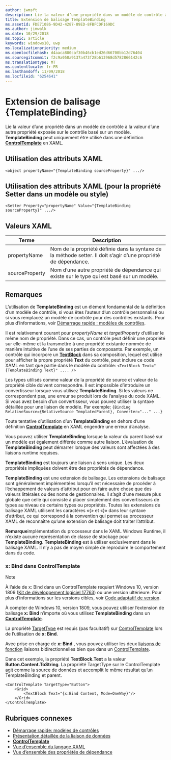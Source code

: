```yaml
---
author: jwmsft
description: Lie la valeur d’une propriété dans un modèle de contrôle à la valeur d’une autre propriété exposée sur le contrôle basé sur un modèle. TemplateBinding peut uniquement être utilisé dans une définition ControlTemplate en XAML.
title: Extension de balisage TemplateBinding
ms.assetid: FDE71086-9D42-4287-89ED-8FBFCDF169DC
ms.author: jimwalk
ms.date: 10/29/2018
ms.topic: article
keywords: windows10, uwp
ms.localizationpriority: medium
ms.openlocfilehash: d4aaca880caf30b46cb1ed26d66700bb12d76404
ms.sourcegitcommit: f2c9a050a9137a473f28b613968d5782866142c6
ms.translationtype: MT
ms.contentlocale: fr-FR
ms.lasthandoff: 11/09/2018
ms.locfileid: "6254641"
---
```

# <a name="templatebinding-markup-extension"></a>Extension de balisage {TemplateBinding}

Lie la valeur d’une propriété dans un modèle de contrôle à la valeur d’une autre propriété exposée sur le contrôle basé sur un modèle. **TemplateBinding** peut uniquement être utilisé dans une définition [**ControlTemplate**](https://msdn.microsoft.com/library/windows/apps/br209391) en XAML.

## <a name="xaml-attribute-usage"></a>Utilisation des attributs XAML

``` syntax
<object propertyName="{TemplateBinding sourceProperty}" .../>
```

## <a name="xaml-attribute-usage-for-setter-property-in-template-or-style"></a>Utilisation des attributs XAML (pour la propriété Setter dans un modèle ou style)

``` syntax
<Setter Property="propertyName" Value="{TemplateBinding sourceProperty}" .../>
```

## <a name="xaml-values"></a>Valeurs XAML

| Terme | Description |
|------|-------------|
| propertyName | Nom de la propriété définie dans la syntaxe de la méthode setter. Il doit s’agir d’une propriété de dépendance. |
| sourceProperty | Nom d’une autre propriété de dépendance qui existe sur le type qui est basé sur un modèle. |

## <a name="remarks"></a>Remarques

L’utilisation de **TemplateBinding** est un élément fondamental de la définition d’un modèle de contrôle, si vous êtes l’auteur d’un contrôle personnalisé ou si vous remplacez un modèle de contrôle pour des contrôles existants. Pour plus d’informations, voir [Démarrage rapide : modèles de contrôles](https://msdn.microsoft.com/library/windows/apps/xaml/hh465374).

Il est relativement courant pour *propertyName* et *targetProperty* d’utiliser le même nom de propriété. Dans ce cas, un contrôle peut définir une propriété sur elle-même et la transmettre à une propriété existante nommée de manière intuitive de l’une de ses parties de composants. Par exemple, un contrôle qui incorpore un [**TextBlock**](https://msdn.microsoft.com/library/windows/apps/br209652) dans sa composition, lequel est utilisé pour afficher la propre propriété **Text** du contrôle, peut inclure ce code XAML en tant que partie dans le modèle du contrôle: `<TextBlock Text="{TemplateBinding Text}" .... />`

Les types utilisés comme valeur de la propriété de source et valeur de la propriété cible doivent correspondre. Il est impossible d’introduire un convertisseur lorsque vous utilisez **TemplateBinding**. Si les valeurs ne correspondent pas, une erreur se produit lors de l’analyse du code XAML. Si vous avez besoin d’un convertisseur, vous pouvez utiliser la syntaxe détaillée pour une liaison de modèle. Par exemple: `{Binding RelativeSource={RelativeSource TemplatedParent}, Converter="..." ...}`

Toute tentative d’utilisation d’un **TemplateBinding** en dehors d’une définition [**ControlTemplate**](https://msdn.microsoft.com/library/windows/apps/br209391) en XAML engendre une erreur d’analyse.

Vous pouvez utiliser **TemplateBinding** lorsque la valeur du parent basé sur un modèle est également différée comme autre liaison. L’évaluation de **TemplateBinding** peut démarrer lorsque des valeurs sont affectées à des liaisons runtime requises.

**TemplateBinding** est toujours une liaison à sens unique. Les deux propriétés impliquées doivent être des propriétés de dépendance.

**TemplateBinding** est une extension de balisage. Les extensions de balisage sont généralement implémentées lorsqu’il est nécessaire de procéder à l’échappement de valeurs d’attribut pour en faire autre chose que des valeurs littérales ou des noms de gestionnaires. Il s’agit d’une mesure plus globale que celle qui consiste à placer simplement des convertisseurs de types au niveau de certains types ou propriétés. Toutes les extensions de balisage XAML utilisent les caractères «{» et «}» dans leur syntaxe d’attribut, ce qui correspond à la convention qui permet au processeur XAML de reconnaître qu’une extension de balisage doit traiter l’attribut.

**Remarque**implémentation du processeur dans le XAML Windows Runtime, il n’existe aucune représentation de classe de stockage pour **TemplateBinding**. **TemplateBinding** est à utiliser exclusivement dans le balisage XAML. Il n’y a pas de moyen simple de reproduire le comportement dans du code.

### <a name="xbind-in-controltemplate"></a>x: Bind dans ControlTemplate

> [!NOTE]
> À l’aide de x: Bind dans un ControlTemplate requiert Windows 10, version 1809 ([Kit de développement logiciel 17763](https://developer.microsoft.com/windows/downloads/windows-10-sdk)) ou une version ultérieure. Pour plus d’informations sur les versions cibles, voir [Code adaptatif de version](https://msdn.microsoft.com/windows/uwp/debug-test-perf/version-adaptive-code).

À compter de Windows 10, version 1809, vous pouvez utiliser l’extension de balisage **x: Bind** n’importe où vous utilisez **TemplateBinding** dans un [**ControlTemplate**](https://msdn.microsoft.com/library/windows/apps/br209391). 

La propriété [TargetType](https://docs.microsoft.com/uwp/api/windows.ui.xaml.controls.controltemplate.targettype) est requis (pas facultatif) sur [ControlTemplate](https://msdn.microsoft.com/library/windows/apps/br209391) lors de l’utilisation de **x: Bind**.

Avec prise en charge de **x: Bind** , vous pouvez utiliser les deux [liaisons de fonction](../data-binding/function-bindings.md) liaisons bidirectionnelles bien que dans un [ControlTemplate](https://msdn.microsoft.com/library/windows/apps/br209391).

Dans cet exemple, la propriété **TextBlock.Text** a la valeur **Button.Content.ToString**. La propriété TargetType sur le ControlTemplate agit comme la source de données et accomplit le même résultat qu’un TemplateBinding et parent.

```xaml
<ControlTemplate TargetType="Button">
    <Grid>
        <TextBlock Text="{x:Bind Content, Mode=OneWay}"/>
    </Grid>
</ControlTemplate>
```

## <a name="related-topics"></a>Rubriques connexes

* [Démarrage rapide: modèles de contrôles](https://msdn.microsoft.com/library/windows/apps/xaml/hh465374)
* [Présentation détaillée de la liaison de données](https://msdn.microsoft.com/library/windows/apps/mt210946)
* [**ControlTemplate**](https://msdn.microsoft.com/library/windows/apps/br209391)
* [Vue d’ensemble du langage XAML](xaml-overview.md)
* [Vue d’ensemble des propriétés de dépendance](dependency-properties-overview.md)
 

